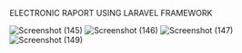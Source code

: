 ELECTRONIC RAPORT USING LARAVEL FRAMEWORK

![Screenshot (145)](https://user-images.githubusercontent.com/52119780/109182915-010d3100-77c0-11eb-853b-99a9b3977f57.png)
![Screenshot (146)](https://user-images.githubusercontent.com/52119780/109182931-04082180-77c0-11eb-8d0b-dfbfab262d6a.png)
![Screenshot (147)](https://user-images.githubusercontent.com/52119780/109182943-066a7b80-77c0-11eb-823d-88f247311ba4.png)
![Screenshot (149)](https://user-images.githubusercontent.com/52119780/109182957-09656c00-77c0-11eb-963b-6e1d44007681.png)
